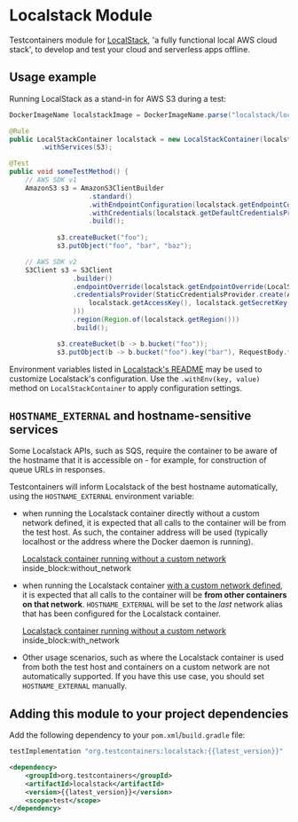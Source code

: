 # Localstack Module

Testcontainers module for [LocalStack](http://localstack.cloud/), 'a fully functional local AWS cloud stack', to develop and test your cloud and serverless apps offline.

## Usage example

Running LocalStack as a stand-in for AWS S3 during a test:

```java
DockerImageName localstackImage = DockerImageName.parse("localstack/localstack:0.11.3");

@Rule
public LocalStackContainer localstack = new LocalStackContainer(localstackImage)
        .withServices(S3);

@Test
public void someTestMethod() {
    // AWS SDK v1
    AmazonS3 s3 = AmazonS3ClientBuilder
                    .standard()
                    .withEndpointConfiguration(localstack.getEndpointConfiguration(S3))
                    .withCredentials(localstack.getDefaultCredentialsProvider())
                    .build();
    
            s3.createBucket("foo");
            s3.putObject("foo", "bar", "baz");

    // AWS SDK v2
    S3Client s3 = S3Client
                .builder()
                .endpointOverride(localstack.getEndpointOverride(LocalStackContainer.Service.S3))
                .credentialsProvider(StaticCredentialsProvider.create(AwsBasicCredentials.create(
                    localstack.getAccessKey(), localstack.getSecretKey()
                )))
                .region(Region.of(localstack.getRegion()))
                .build();

            s3.createBucket(b -> b.bucket("foo"));
            s3.putObject(b -> b.bucket("foo").key("bar"), RequestBody.fromBytes("baz".getBytes()));
```

Environment variables listed in [Localstack's README](https://github.com/localstack/localstack#configurations) may be used to customize Localstack's configuration. 
Use the `.withEnv(key, value)` method on `LocalStackContainer` to apply configuration settings.

## `HOSTNAME_EXTERNAL` and hostname-sensitive services

Some Localstack APIs, such as SQS, require the container to be aware of the hostname that it is accessible on - for example, for construction of queue URLs in responses.

Testcontainers will inform Localstack of the best hostname automatically, using the `HOSTNAME_EXTERNAL` environment variable:

* when running the Localstack container directly without a custom network defined, it is expected that all calls to the container will be from the test host. As such, the container address will be used (typically localhost or the address where the Docker daemon is running).

    <!--codeinclude-->
    [Localstack container running without a custom network](../../modules/localstack/src/test/java/org/testcontainers/containers/localstack/LocalstackContainerTest.java) inside_block:without_network
    <!--/codeinclude-->

* when running the Localstack container [with a custom network defined](/features/networking/#advanced-networking), it is expected that all calls to the container will be **from other containers on that network**. `HOSTNAME_EXTERNAL` will be set to the *last* network alias that has been configured for the Localstack container.

    <!--codeinclude-->
    [Localstack container running without a custom network](../../modules/localstack/src/test/java/org/testcontainers/containers/localstack/LocalstackContainerTest.java) inside_block:with_network
    <!--/codeinclude-->

* Other usage scenarios, such as where the Localstack container is used from both the test host and containers on a custom network are not automatically supported. If you have this use case, you should set `HOSTNAME_EXTERNAL` manually.

## Adding this module to your project dependencies

Add the following dependency to your `pom.xml`/`build.gradle` file:

```groovy tab='Gradle'
testImplementation "org.testcontainers:localstack:{{latest_version}}"
```

```xml tab='Maven'
<dependency>
    <groupId>org.testcontainers</groupId>
    <artifactId>localstack</artifactId>
    <version>{{latest_version}}</version>
    <scope>test</scope>
</dependency>
```
